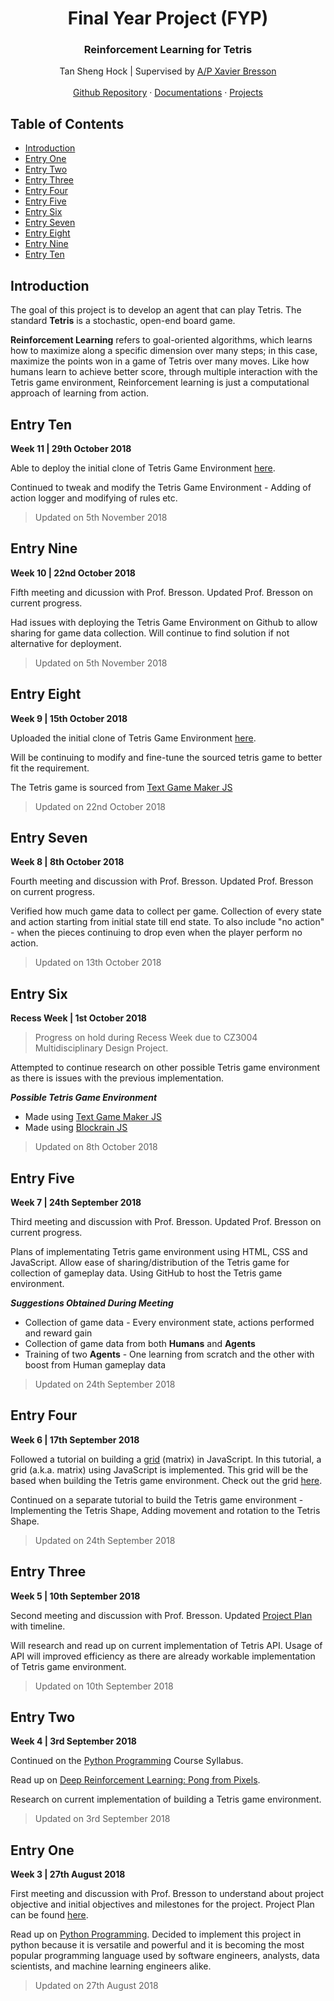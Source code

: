 <p align="center">
  <h1 align="center">Final Year Project (FYP)</h1>
  <h3 align="center">Reinforcement Learning for Tetris</h3>
  
  <p align="center">
    Tan Sheng Hock | Supervised by <a href="http://www.ntu.edu.sg/home/xbresson/">A/P Xavier Bresson</a>
    <br>
    <br>
    <a href="https://github.com/JCodeSH/jcodesh.github.io">Github Repository</a>
    ·
    <a href="https://github.com/JCodeSH/jcodesh.github.io/tree/master/Documentations">Documentations</a>
    ·
    <a href="https://github.com/JCodeSH/jcodesh.github.io/tree/master/Projects">Projects</a>
  </p>
</p>

## Table of Contents
- [Introduction](#introduction)
- [Entry One](#entry-one)
- [Entry Two](#entry-two)
- [Entry Three](#entry-three)
- [Entry Four](#entry-four)
- [Entry Five](#entry-five)
- [Entry Six](#entry-six)
- [Entry Seven](#entry-seven)
- [Entry Eight](#entry-eight)
- [Entry Nine](#entry-nine)
- [Entry Ten](#entry-ten)

## Introduction
The goal of this project is to develop an agent that can play Tetris. The standard **Tetris** is a stochastic, open-end board game.

**Reinforcement Learning** refers to goal-oriented algorithms, which learns how to maximize along a specific dimension over many steps; in this case, maximize the points won in a game of Tetris over many moves. Like how humans learn to achieve better score, through multiple interaction with the Tetris game environment, Reinforcement learning is just a computational approach of learning from action.

## Entry Ten
**Week 11 | 29th October 2018**

Able to deploy the initial clone of Tetris Game Environment [here](https://jcodesh.github.io/Projects/Tetris%20Clone/index.html).

Continued to tweak and modify the Tetris Game Environment - Adding of action logger and modifying of rules etc.

> Updated on 5th November 2018

## Entry Nine
**Week 10 | 22nd October 2018**

Fifth meeting and dicussion with Prof. Bresson. Updated Prof. Bresson on current progress.

Had issues with deploying the Tetris Game Environment on Github to allow sharing for game data collection. Will continue to find solution if not alternative for deployment.

> Updated on 5th November 2018

## Entry Eight
**Week 9 | 15th October 2018**

Uploaded the initial clone of Tetris Game Environment [here](https://jcodesh.github.io/Projects/Tetris%20Clone/index.html).

Will be continuing to modify and fine-tune the sourced tetris game to better fit the requirement.

The Tetris game is sourced from [Text Game Maker JS](https://www.a-mean-blog.com/en/blog/Text-Game-Maker-JS/Games/Tetris)

> Updated on 22nd October 2018

## Entry Seven
**Week 8 | 8th October 2018**

Fourth meeting and discussion with Prof. Bresson. Updated Prof. Bresson on current progress.

Verified how much game data to collect per game. Collection of every state and action starting from initial state till end state. To also include "no action" - when the pieces continuing to drop even when the player perform no action.

> Updated on 13th October 2018

## Entry Six
**Recess Week | 1st October 2018**

> Progress on hold during Recess Week due to CZ3004 Multidisciplinary Design Project.

Attempted to continue research on other possible Tetris game environment as there is issues with the previous implementation.

**_Possible Tetris Game Environment_**
- Made using [Text Game Maker JS](https://www.a-mean-blog.com/en/blog/Text-Game-Maker-JS/Games/Tetris)
- Made using [Blockrain JS](http://aerolab.github.io/blockrain.js/)

> Updated on 8th October 2018

## Entry Five
**Week 7 | 24th September 2018**

Third meeting and discussion with Prof. Bresson. Updated Prof. Bresson on current progress.

Plans of implementating Tetris game environment using HTML, CSS and JavaScript. Allow ease of sharing/distribution of the Tetris game for collection of gameplay data. Using GitHub to host the Tetris game environment.

**_Suggestions Obtained During Meeting_**
- Collection of game data - Every environment state, actions performed and reward gain
- Collection of game data from both **Humans** and **Agents**
- Training of two **Agents** - One learning from scratch and the other with boost from Human gameplay data

> Updated on 24th September 2018

## Entry Four
**Week 6 | 17th September 2018**

Followed a tutorial on building a [grid](http://slavchoslavchev.com/tutorials/building-a-grid-matrix-in-javascript/) (matrix) in JavaScript. In this tutorial, a grid (a.k.a. matrix) using JavaScript is implemented. This grid will be the based when building the Tetris game environment. Check out the grid [here](https://jcodesh.github.io/Projects/Grid%20Matrix/index.html).

Continued on a separate tutorial to build the Tetris game environment - Implementing the Tetris Shape, Adding movement and rotation to the Tetris Shape.

> Updated on 24th September 2018

## Entry Three
**Week 5 | 10th September 2018**

Second meeting and discussion with Prof. Bresson. Updated [Project Plan](https://jcodesh.github.io/Documentations/Final%20Year%20Project%20Plan%20[20180910].pdf) with timeline.

Will research and read up on current implementation of Tetris API. Usage of API will improved efficiency as there are already workable implementation of Tetris game environment.

> Updated on 10th September 2018

## Entry Two
**Week 4 | 3rd September 2018**

Continued on the [Python Programming](https://www.codecademy.com/learn/learn-python) Course Syllabus.

Read up on [Deep Reinforcement Learning: Pong from Pixels](http://karpathy.github.io/2016/05/31/rl/).

Research on current implementation of building a Tetris game environment.

> Updated on 3rd September 2018

## Entry One
**Week 3 | 27th August 2018**

First meeting and discussion with Prof. Bresson to understand about project objective and initial objectives and milestones for the project. Project Plan can be found [here](https://jcodesh.github.io/Documentations/Final%20Year%20Project%20Plan%20[20180910].pdf).

Read up on [Python Programming](https://www.codecademy.com/learn/learn-python). Decided to implement this project in python because it is versatile and powerful and it is becoming the most popular programming language used by software engineers, analysts, data scientists, and machine learning engineers alike.

> Updated on 27th August 2018
